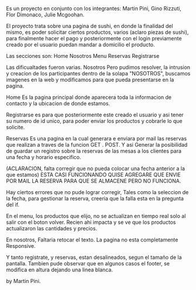 Es un proyecto en conjunto con los integrantes:
Martin Pini, Gino Rizzuti, Flor Dimonaco, Julie Mcgoohan.

El proyecto trata sobre una pagina de sushi, en donde la finalidad del mismo, es poder solicitar ciertos productos, varios (aclaro piezas de sushi), para finalmente hacer el pago y posteriormente con el login previamente creado por el usuario puedan mandar a domicilio el producto.

Las secciones son:
Home
Nosotros
Menu
Reservas
Registrarse

Las dificualtades fueron varias.
Nosotros
Pero pudimos resolver, la intrusion y creacion de los participantes dentro de la solapa "NOSOTROS", buscamos imagenes en la web y modificamos para que pueda presentarse en la pagina.

Home
Es la pagina principal donde aparecera toda la informacion de contacto y la ubicacion de donde estamos.

Registrarse
es para que posteriormente este creado el usuario y asi tener su numero de id unico, para poder enviar los productos y cobrarle lo que solicite.

Reservas
Es una pagina en la cual generara e enviara por mail las reservas que realizan a traves de la funcion GET . POST. Y asi Generar la posibilidad de guardar un registro sobre la reservas de las mesas a los clientes para una fecha y horario especifico.

(ACLARACION, falta corregir que no pueda colocar una fecha anterior a la que estamos)
ESTA CASI FUNCIONANDO QUISE AGREGARE QUE ENVIE POR MAIL LA RESERVA PARA QUE SE ALMACENE PERO NO FUNCIONA.

Hay ciertos errores que no pude lograr corregir,
Tales como la seleccion de la fecha, para gestionar la reserva, creeria que la falla esta en la pregunta del if.

En el menu, los productos que elijo, no se actualizan en tiempo real solo al salir con el boton volver.
Recien ahi impacta y se ve que los productos actualizaron las cantidades y precios.

En nosotros, Faltaria retocar el texto.
La pagina no esta completamente Responsive.

Y tanto registrate, y reservas, estan desalineados, segun el tamaño de la pantalla.
Tambien pude observar que en algunos casos el footer, se modifica en altura dejando una linea blanca.

by Martin Pini.
